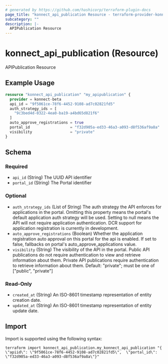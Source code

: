 ```yaml
---
# generated by https://github.com/hashicorp/terraform-plugin-docs
page_title: "konnect_api_publication Resource - terraform-provider-konnect-beta"
subcategory: ""
description: |-
  APIPublication Resource
---
```


# konnect_api_publication (Resource)

APIPublication Resource

## Example Usage

```terraform
resource "konnect_api_publication" "my_apipublication" {
  provider = konnect-beta
  api_id = "9f5061ce-78f6-4452-9108-ad7c02821fd5"
  auth_strategy_ids = [
    "9c3bed4d-0322-4ea0-ba19-a4bd65d821f6"
  ]
  auto_approve_registrations = true
  portal_id                  = "f32d905a-ed33-46a3-a093-d8f536af9a8a"
  visibility                 = "private"
}
```

<!-- schema generated by tfplugindocs -->
## Schema

### Required

- `api_id` (String) The UUID API identifier
- `portal_id` (String) The Portal identifier

### Optional

- `auth_strategy_ids` (List of String) The auth strategy the API enforces for applications in the portal.
Omitting this property means the portal's default application auth strategy will be used.
Setting to null means the API will not require application authentication.
DCR support for application registration is currently in development.
- `auto_approve_registrations` (Boolean) Whether the application registration auto approval on this portal for the api is enabled. If set to false, fallbacks on portal's auto_approve_applications value.
- `visibility` (String) The visibility of the API in the portal.
Public API publications do not require authentication to view and retrieve information about them.
Private API publications require authentication to retrieve information about them.
Default: "private"; must be one of ["public", "private"]

### Read-Only

- `created_at` (String) An ISO-8601 timestamp representation of entity creation date.
- `updated_at` (String) An ISO-8601 timestamp representation of entity update date.

## Import

Import is supported using the following syntax:

```shell
terraform import konnect_api_publication.my_konnect_api_publication "{ \"apiid\": \"9f5061ce-78f6-4452-9108-ad7c02821fd5\",  \"portal_id\": \"f32d905a-ed33-46a3-a093-d8f536af9a8a\"}"
```
